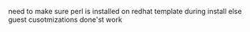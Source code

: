 need to make sure perl is installed on redhat template during install else guest cusotmizations done'st work

